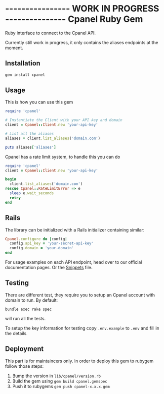 ---------------- WORK IN PROGRESS ---------------
Cpanel Ruby Gem 
============

Ruby interface to connect to the Cpanel API.

Currently still work in progress, it only contains the aliases endpoints at the moment.


Installation
------------

```ruby
gem install cpanel
```

Usage
-----
This is how you can use this gem

```ruby
require 'cpanel'

# Instantiate the Client with your API key and domain
client = Cpanel::Client.new 'your-api-key'

# List all the aliases
aliases = client.list_aliases('domain.com')

puts aliases['aliases']
```

Cpanel has a rate limit system, to handle this you can do
```ruby
require 'cpanel'
client = Cpanel::Client.new 'your-api-key'

begin
  client.list_aliases('domain.com')
rescue Cpanel::RateLimitError => e
  sleep e.wait_seconds
  retry
end

```

Rails
-----

The library can be initialized with a Rails initializer containing similar:
```ruby
Cpanel.configure do |config|
  config.api_key = 'your-secret-api-key'
  config.domain = 'your-domain'
end
```


For usage examples on each API endpoint, head over to our official documentation
pages. Or the [Snippets](docs/Snippets.md) file.

Testing
-------

There are different test, they require you to setup an Cpanel account with domain to run.
By default:
```
bundle exec rake spec
```
will run all the tests.

To setup the key information for testing copy `.env.example` to `.env` and fill in the details.


Deployment
------

This part is for maintaincers only. In order to deploy this gem to rubygem follow those steps:

1. Bump the version in `lib/cpanel/version.rb`
2. Build the gem using `gem build cpanel.gemspec`
3. Push it to rubygems `gem push cpanel-x.x.x.gem`
